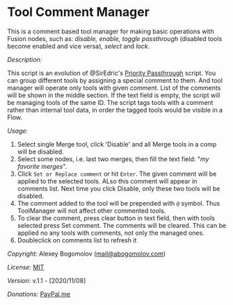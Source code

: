 # Tool Comment Manager
This is a comment based tool manager for making basic operations with Fusion nodes, such as: _disable, enable, toggle passthrough_ (disabled tools become enabled and vice versa), _select_ and _lock_. 

_Description:_

This script is an evolution of @SirEdric's [Priority Passthrough](https://www.steakunderwater.com/VFXPedia/96.0.243.189/images/SE_PriorityPassthrough.eyeonscript) script.  You can group different tools by assigning a special comment to them. And tool manager will operate only tools with given comment. List of the comments will be shown in the middle section. If the text field is empty, the script will be managing tools of the same ID. The script tags tools with a comment rather than internal tool data, in order the tagged tools would be visible in a Flow.

_Usage:_

1. Select single Merge tool, click 'Disable' and all Merge tools in a comp will be disabled.
2. Select some nodes, i.e. last two merges, then fill the text field: "_my favorite merges_". 
3. Click `Set or Replace comment` or hit `Enter`. The given comment will be applied to the selected tools. ALso this comment will appear in comments list. Next time you click Disable, only these two tools will be disabled. 
4. The comment added to the tool will be prepended with `@` symbol. Thus ToolManager will not affect other commented tools. 
5. To clear the comment, press clear button in text field, then with tools selected press Set comment. The comments will be cleared. This can be applied no any tools with comments, not only the managed ones.
6. Doubleclick on comments list to refresh it

_Copyright:_ Alexey Bogomolov (mail@abogomolov.com)

_License:_ [MIT](https://mit-license.org/)

_Version:_ v.1.1 - [2020/11/08]

_Donations:_ [PayPal.me](https://paypal.me/aabogomolov/5usd)